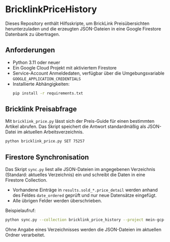 # BricklinkPriceHistory

Dieses Repository enthält Hilfsskripte, um BrickLink Preisübersichten herunterzuladen
und die erzeugten JSON-Dateien in eine Google Firestore Datenbank zu übertragen.

## Anforderungen

* Python 3.11 oder neuer
* Ein Google Cloud Projekt mit aktiviertem Firestore
* Service-Account Anmeldedaten, verfügbar über die Umgebungsvariable
  `GOOGLE_APPLICATION_CREDENTIALS`
* Installierte Abhängigkeiten:
  ```bash
  pip install -r requirements.txt
  ```

## Bricklink Preisabfrage

Mit `bricklink_price.py` lässt sich der Preis-Guide für einen bestimmten Artikel
abrufen. Das Skript speichert die Antwort standardmäßig als JSON-Datei im
aktuellen Arbeitsverzeichnis.

```bash
python bricklink_price.py SET 75257
```

## Firestore Synchronisation

Das Skript `sync.py` liest alle JSON-Dateien im angegebenen Verzeichnis (Standard:
aktuelles Verzeichnis) ein und schreibt die Daten in eine Firestore Collection.

* Vorhandene Einträge in `results.sold_*.price_detail` werden anhand des
  Feldes `date_ordered` geprüft und nur neue Datensätze eingefügt.
* Alle übrigen Felder werden überschrieben.

Beispielaufruf:

```bash
python sync.py --collection bricklink_price_history --project mein-gcp-projekt
```

Ohne Angabe eines Verzeichnisses werden die JSON-Dateien im aktuellen Ordner
verarbeitet.
